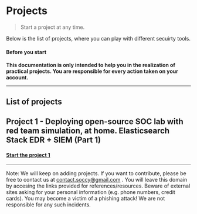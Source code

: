 # Projects

> Start a project at any time.

Below is the list of projects, where you can play with different secuirty tools.

#### Before you start
**This documentation is only intended to help you in the realization of practical projects. You are responsible for every action taken on your account.**

___

## List of projects

## Project 1 - Deploying open-source SOC lab with red team simulation, at home. Elasticsearch Stack EDR + SIEM (Part 1)

#### [Start the project 1](https://nullexception0.blogspot.com/2022/04/deploying-open-source-soc-lab-with-red.html)

___

Note: We will keep on adding projects. If you want to contribute, please be free to contact us at contact.soccy@gmail.com . You will leave this domain by accesing the links provided for references/resources. Beware of external sites asking for your personal information (e.g. phone numbers, credit cards). You may become a victim of a phishing attack! We are not responsible for any such incidents.
